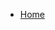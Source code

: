 * [Home](/)
<!--* [Discraft](/discraft)
> [Getting Started](discraft.md?id=getting-started)
> [Configuring](discraft.md?id=configuring)-->